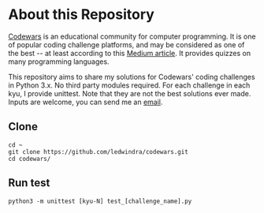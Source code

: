 # About this Repository

[Codewars](https://www.codewars.com/) is an educational community for computer programming. It is one of popular coding challenge platforms, and may be considered as one of the best -- at least according to this [Medium article](https://medium.com/coderbyte/the-10-best-coding-challenge-websites-for-2018-12b57645b654). It provides quizzes on many programming languages.

This repository aims to share my solutions for Codewars' coding challenges in Python 3.x. No third party modules required. For each challenge in each kyu, I provide unittest. Note that they are not the best solutions ever made. Inputs are welcome, you can send me an [email](mailto:lukman.edwindra@gmail.com).

## Clone
```
cd ~
git clone https://github.com/ledwindra/codewars.git
cd codewars/
```

## Run test

```
python3 -m unittest [kyu-N] test_[challenge_name].py
```